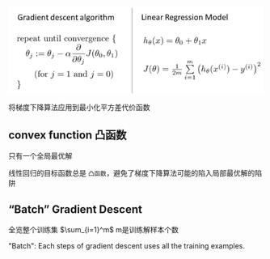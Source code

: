 ![](..\image\NG_线性回归.png)

将梯度下降算法应用到最小化平方差代价函数



## convex function 凸函数   

只有一个全局最优解

线性回归的目标函数总是 `凸函数`，避免了梯度下降算法可能的陷入局部最优解的陷阱



## “Batch” Gradient Descent   

全览整个训练集    $\sum_{i=1}^m$ m是训练解样本个数

"Batch": Each steps of gradient descent uses all the training examples.

